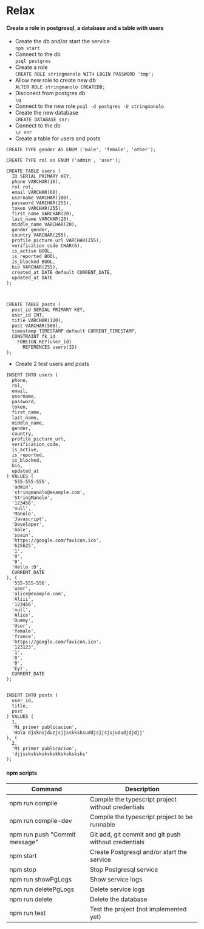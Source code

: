# Relax

#### Create a role in postgresql, a database and a table with users
+ Create the db and/or start the service  
```npm start```  
+ Connect to the db  
```psql postgres```  
+ Create a role  
```CREATE ROLE stringmanolo WITH LOGIN PASSWORD 'tmp';```  
+ Allow new role to create new db  
```ALTER ROLE stringmanolo CREATEDB;```  
+ Disconect from postgres db  
```\q```  
+ Connect to the new role 
```psql -d postgres -U stringmanolo```  
+ Create the new database  
```CREATE DATABASE snr;```  
+ Connect to the db  
```\c snr```  
+ Create a table for users and posts
```
CREATE TYPE gender AS ENUM ('male', 'female', 'other'); 

CREATE TYPE rol as ENUM ('admin', 'user');

CREATE TABLE users (
  ID SERIAL PRIMARY KEY,
  phone VARCHAR(16),
  rol rol,
  email VARCHAR(60),
  username VARCHAR(100),
  password VARCHAR(255),
  token VARCHAR(255),
  first_name VARCHAR(20),
  last_name VARCHAR(20),
  middle_name VARCHAR(20),
  gender gender,
  country VARCHAR(255),
  profile_picture_url VARCHAR(255),
  verification_code CHAR(6),
  is_active BOOL,
  is_reported BOOL,
  is_blocked BOOL,
  bio VARCHAR(255),
  created_at DATE default CURRENT_DATE,
  updated_at DATE
);



CREATE TABLE posts (
  post_id SERIAL PRIMARY KEY,
  user_id INT,
  title VARCHAR(120),
  post VARCHAR(500),
  timestamp TIMESTAMP default CURRENT_TIMESTAMP,
  CONSTRAINT fk_id
    FOREIGN KEY(user_id)
      REFERENCES users(ID)
);
```  
+ Create 2 test users and posts
```
INSERT INTO users (
  phone,
  rol,
  email,
  username,
  password,
  token,
  first_name,
  last_name,
  middle_name,
  gender,
  country,
  profile_picture_url, 
  verification_code,
  is_active,
  is_reported,
  is_blocked,
  bio,
  updated_at
) VALUES (
  '555-555-555',
  'admin',
  'stringmanolo@example.com',
  'StringManolo',
  '123456',
  'null',
  'Manolo',
  'Javascript',
  'Developer',
  'male',
  'spain',
  'https://google.com/favicon.ico',
  '625625',
  '1',
  '0',
  '0',
  'Hello :D',
  CURRENT_DATE
), (
  '555-555-556',
  'user',
  'alice@example.com',
  'Aliii',
  '123456',
  'null',
  'Alice',
  'Dummy',
  'User',
  'female',
  'france',
  'https://google.com/favicon.ico',
  '123123',
  '1',
  '0',
  '0',
  'Ey!',
  CURRENT_DATE
);


INSERT INTO posts (
  user_id,
  title,
  post
) VALUES (
  1,
  'Mi primer publicacion',
  'Hola djsknsjduzjsjjsskksksuddjsjjsjsjududjdjdjj'
), (
  2,
  'Mi primer publicacion',
  'djjsskskskskskskksksksksks'
);
```


#### npm scripts

| Command | Description |
| --- | --- |
| npm run compile | Compile the typescript project without credentials |
| npm run compile-dev | Compile the typescript project to be runnable |
| npm run push "Commit message" | Git add, git commit and git push without credentials |
| npm start | Create Postgresql and/or start the service |
| npm stop | Stop Postgresql service |
| npm run showPgLogs | Show service logs |
| npm run deletePgLogs | Delete service logs |
| npm run delete | Delete the database |
| npm run test | Test the project (not implemented yet) |


